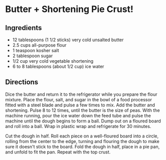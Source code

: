 # Butter + Shortening Pie Crust!

## Ingredients
- 12 tablespoons (1 1/2 sticks) very cold unsalted butter
- 2.5 cups all-purpose flour
- 1 teaspoon kosher salt
- 2 tablespoon sugar
- 1/2 cup very cold vegetable shortening
- 6 to 8 tablespoons (about 1/2 cup) ice water

## Directions

Dice the butter and return it to the refrigerator while you prepare the flour mixture. Place the flour, salt, and sugar in the bowl of a food processor fitted with a steel blade and pulse a few times to mix. Add the butter and shortening. Pulse 8 to 12 times, until the butter is the size of peas. With the machine running, pour the ice water down the feed tube and pulse the machine until the dough begins to form a ball. Dump out on a floured board and roll into a ball. Wrap in plastic wrap and refrigerate for 30 minutes.

Cut the dough in half. Roll each piece on a well-floured board into a circle, rolling from the center to the edge, turning and flouring the dough to make sure it doesn't stick to the board. Fold the dough in half, place in a pie pan, and unfold to fit the pan. Repeat with the top crust.
